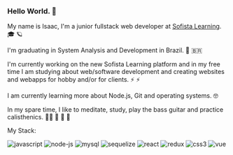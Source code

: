 ### Hello World. 👋

My name is Isaac, I'm a junior fullstack web developer at [Sofista Learning](https://sofista.com.br/). 🎓 🪐

I'm graduating in System Analysis and Development in Brazil. 📖 🇧🇷

I'm currently working on the new Sofista Learning platform and in my free time I am studying about web/software development and creating websites and webapps for hobby and/or for clients. ⚡ ⚡

I am currently learning more about Node.js, Git and operating systems. 🤓

In my spare time, I like to meditate, study, play the bass guitar and practice calisthenics. 🧘‍♂️ 🧠 🎸 💪

My Stack:

![javascript](https://user-images.githubusercontent.com/37576563/160047811-bab27e83-35d6-4a27-925b-9b996c573a49.png)
![node-js](https://user-images.githubusercontent.com/37576563/160046386-57c9f15f-1876-4bfc-a265-49c2e4eefa89.png)
![mysql](https://user-images.githubusercontent.com/37576563/160047582-d90a2605-61d9-4a8d-a6eb-1ef781e33eeb.png)
![sequelize](https://user-images.githubusercontent.com/37576563/160049581-ef32f180-80a6-4d2b-8324-2e3482515dab.png)
![react](https://user-images.githubusercontent.com/37576563/160046597-131c748c-9609-4836-a8da-678345d29537.png)
![redux](https://user-images.githubusercontent.com/37576563/160047687-15f0aa28-fdce-477d-b543-32131f4ae318.png)
![css3](https://user-images.githubusercontent.com/37576563/160049767-681ac93d-64d8-4120-b340-267d58c4e09e.png)
![vue](https://user-images.githubusercontent.com/37576563/160049918-1bc9b2da-c5b4-40ea-b1b9-3cf9641815d2.png)
